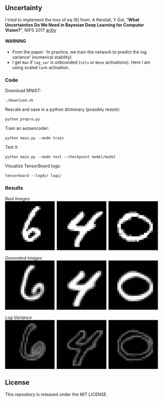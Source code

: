 ## Uncertainty
I tried to implement the loss of eq (8) from: A Kendall, Y Gal, “**What Uncertainties Do We Need in Bayesian Deep Learning for Computer Vision?**”, NIPS 2017 [arXiv](https://arxiv.org/abs/1703.04977)

#### WARNING
  - From the paper: 'In practice, we train the network to predict the log variance' (numerical stability)
  - I get `Nan` if `log_var` is unbounded (`relu` or `None` activations). Here I am using scaled `tanh` activation.

### Code

Download MNIST:

`
./download.sh
`

Rescale and save in a python dictionary (possibly resize):

`
python prepro.py
`

Train an autoencoder:

`
python main.py --mode train
`

Test it:

`
python main.py --mode test --checkpoint model/model
`

Visualize TensorBoard logs:

`
tensorboard --logdir logs/
`

###  Results

*Real Images*
![images](./pics/0.png)

*Generated images*
![images](./pics/1.png)

*Log Variance*
![images](./pics/3.png)

## License
This repository is released under the MIT LICENSE.
